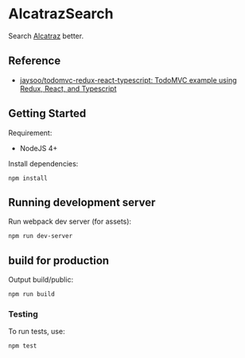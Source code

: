 # AlcatrazSearch

Search [Alcatraz](http://alcatraz.io/) better.


## Reference

* [jaysoo/todomvc-redux-react-typescript: TodoMVC example using Redux, React, and Typescript](https://github.com/jaysoo/todomvc-redux-react-typescript)


## Getting Started

Requirement:

- NodeJS 4+

Install dependencies:

```
npm install
```

## Running development server

Run webpack dev server (for assets):

```
npm run dev-server
```

## build for production

Output build/public:

```
npm run build
```


### Testing

To run tests, use:

```
npm test
```
